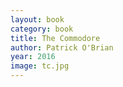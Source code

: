 ```yaml
---
layout: book
category: book
title: The Commodore
author: Patrick O'Brian
year: 2016
image: tc.jpg
---
```

